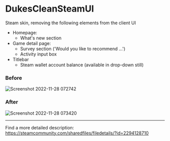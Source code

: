 # DukesCleanSteamUI

Steam skin, removing the following elements from the client UI

- Homepage:
  - What's new section
- Game detail page:
  - Survey section ('Would you like to recommend ...')
  - Activity input box
- Titlebar
  - Steam wallet account balance (available in drop-down still)
  
  
### Before
![Screenshot 2022-11-28 072742](https://user-images.githubusercontent.com/6041429/204279385-8796fe37-dc25-46be-8f50-e02eee85be13.png)

### After
![Screenshot 2022-11-28 073420](https://user-images.githubusercontent.com/6041429/204279399-7969d3a5-ceec-49e4-8e3b-526ab163f6f3.png)

  
---

Find a more detailed description: https://steamcommunity.com/sharedfiles/filedetails/?id=2294128710
